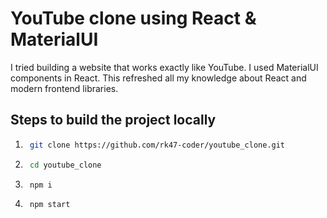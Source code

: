 # YouTube clone using React & MaterialUI

I tried building a website that works exactly like YouTube. I used MaterialUI components in React. This refreshed all my knowledge about React and modern frontend libraries. 

## Steps to build the project locally


1. ```bash
    git clone https://github.com/rk47-coder/youtube_clone.git
    ```
2. ```bash
    cd youtube_clone
    ```
3. ```bash
    npm i
    ```
4. ```bash
    npm start
    ```
